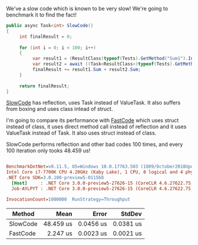 We've a slow code which is known to be very slow! We're going to benchmark it to find the fact!

```cs
public async Task<int> SlowCode()
{
     int finalResult = 0;
            
     for (int i = 0; i < 100; i++)
     {
          var result1 = (ResultClass)typeof(Tests).GetMethod("Sum1").Invoke(this, new object[] { 1, 2 });
          var result2 = await ((Task<ResultClass>)typeof(Tests).GetMethod("Sum1Async").Invoke(this, new object[] { 1, 2 }));
          finalResult += result1.Sum + result2.Sum;
     }
            
     return finalResult;
}
```

[SlowCode](https://github.com/ysmoradi/MicroOptimizationBenchmark/blob/master/MicroOptimizationBenchmark/Program.cs#L28-L40) has reflection, uses Task instead of ValueTask. It also suffers from boxing and uses class intead of struct.

I'm going to compare its performance with [FastCode](https://github.com/ysmoradi/MicroOptimizationBenchmark/blob/master/MicroOptimizationBenchmark/Program.cs#L43-L55) which uses struct instead of class, it uses direct method call instead of reflection and it uses ValueTask instead of Task. It also uses struct instead of class.

SlowCode performs reflection and other bad codes 100 times, and every 100 iteration only tooks 48.459 us!

``` ini

BenchmarkDotNet=v0.11.5, OS=Windows 10.0.17763.503 (1809/October2018Update/Redstone5)
Intel Core i7-7700K CPU 4.20GHz (Kaby Lake), 1 CPU, 8 logical and 4 physical cores
.NET Core SDK=3.0.100-preview5-011568
  [Host]     : .NET Core 3.0.0-preview5-27626-15 (CoreCLR 4.6.27622.75, CoreFX 4.700.19.22408), 64bit RyuJIT
  Job-AYLPYT : .NET Core 3.0.0-preview5-27626-15 (CoreCLR 4.6.27622.75, CoreFX 4.700.19.22408), 64bit RyuJIT

InvocationCount=1000000  RunStrategy=Throughput  

```
|   Method |      Mean |     Error |    StdDev |
|--------- |----------:|----------:|----------:|
| SlowCode | 48.459 us | 0.0456 us | 0.0381 us |
| FastCode |  2.247 us | 0.0023 us | 0.0021 us |
